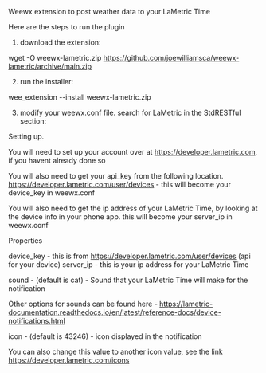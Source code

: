 Weewx extension to post weather data to your LaMetric Time

Here are the steps to run the plugin


1) download the extension:

  wget -O weewx-lametric.zip https://github.com/joewilliamsca/weewx-lametric/archive/main.zip
  
2) run the installer:

 wee_extension --install weewx-lametric.zip
 
3) modify your weewx.conf file.  search for LaMetric in the StdRESTful section:



Setting up.

You will need to set up your account over at  https://developer.lametric.com,  if you havent already done so
 
You will also need to get your api_key from the following location.  https://developer.lametric.com/user/devices   -  this will become your device_key in weewx.conf
 
 You will also need to get the ip address of your LaMetric Time,  by looking at the device info in your phone app. this will become your server_ip in weewx.conf
    


Properties

   device_key  -  this is from https://developer.lametric.com/user/devices   (api for your device)
   server_ip - this is your ip address for your LaMetric Time
   
   sound - (default is cat)  - Sound that your LaMetric Time will make for the notification 
 
   Other options for sounds can be found here - https://lametric-documentation.readthedocs.io/en/latest/reference-docs/device-notifications.html
           
   icon -  (default is 43246) - icon displayed in the notification  
   
   You can also change this value to another icon value,  see the link  https://developer.lametric.com/icons
    
   

